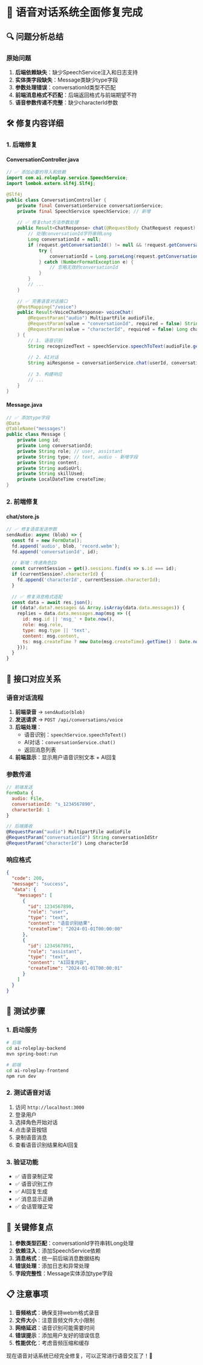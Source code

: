 # 🎤 语音对话系统全面修复完成

## 🔍 问题分析总结

### 原始问题
1. **后端依赖缺失**：缺少SpeechService注入和日志支持
2. **实体类字段缺失**：Message类缺少type字段
3. **参数处理错误**：conversationId类型不匹配
4. **前端消息格式不匹配**：后端返回格式与前端期望不符
5. **语音参数传递不完整**：缺少characterId参数

## 🛠️ 修复内容详细

### 1. 后端修复

#### **ConversationController.java**
```java
// ✅ 添加必要的导入和依赖
import com.ai.roleplay.service.SpeechService;
import lombok.extern.slf4j.Slf4j;

@Slf4j
public class ConversationController {
    private final ConversationService conversationService;
    private final SpeechService speechService; // 新增
    
    // ✅ 修复chat方法参数处理
    public Result<ChatResponse> chat(@RequestBody ChatRequest request) {
        // 处理conversationId字符串转Long
        Long conversationId = null;
        if (request.getConversationId() != null && !request.getConversationId().equals("default")) {
            try {
                conversationId = Long.parseLong(request.getConversationId());
            } catch (NumberFormatException e) {
                // 忽略无效的conversationId
            }
        }
        // ...
    }
    
    // ✅ 完善语音对话接口
    @PostMapping("/voice")
    public Result<VoiceChatResponse> voiceChat(
        @RequestParam("audio") MultipartFile audioFile,
        @RequestParam(value = "conversationId", required = false) String conversationIdStr,
        @RequestParam(value = "characterId", required = false) Long characterId
    ) {
        // 1. 语音识别
        String recognizedText = speechService.speechToText(audioFile.getBytes());
        
        // 2. AI对话
        String aiResponse = conversationService.chat(userId, conversationId, characterId, recognizedText, null);
        
        // 3. 构建响应
        // ...
    }
}
```

#### **Message.java**
```java
// ✅ 添加type字段
@Data
@TableName("messages")
public class Message {
    private Long id;
    private Long conversationId;
    private String role; // user, assistant
    private String type; // text, audio - 新增字段
    private String content;
    private String audioUrl;
    private String skillUsed;
    private LocalDateTime createTime;
}
```

### 2. 前端修复

#### **chat/store.js**
```javascript
// ✅ 修复语音发送参数
sendAudio: async (blob) => {
  const fd = new FormData();
  fd.append('audio', blob, 'record.webm');
  fd.append('conversationId', id);
  
  // 新增：传递角色ID
  const currentSession = get().sessions.find(s => s.id === id);
  if (currentSession?.characterId) {
    fd.append('characterId', currentSession.characterId);
  }
  
  // ✅ 修复消息格式适配
  const data = await res.json();
  if (data?.data?.messages && Array.isArray(data.data.messages)) {
    replies = data.data.messages.map(msg => ({
      id: msg.id || 'msg_' + Date.now(),
      role: msg.role,
      type: msg.type || 'text',
      content: msg.content,
      ts: msg.createTime ? new Date(msg.createTime).getTime() : Date.now()
    }));
  }
}
```

## 🎯 接口对应关系

### 语音对话流程
1. **前端录音** → `sendAudio(blob)`
2. **发送请求** → `POST /api/conversations/voice`
3. **后端处理**：
   - 语音识别：`speechService.speechToText()`
   - AI对话：`conversationService.chat()`
   - 返回消息列表
4. **前端显示**：显示用户语音识别文本 + AI回复

### 参数传递
```javascript
// 前端发送
FormData {
  audio: File,
  conversationId: "s_1234567890",
  characterId: 1
}

// 后端接收
@RequestParam("audio") MultipartFile audioFile
@RequestParam("conversationId") String conversationIdStr  
@RequestParam("characterId") Long characterId
```

### 响应格式
```json
{
  "code": 200,
  "message": "success",
  "data": {
    "messages": [
      {
        "id": 1234567890,
        "role": "user",
        "type": "text",
        "content": "语音识别结果",
        "createTime": "2024-01-01T00:00:00"
      },
      {
        "id": 1234567891,
        "role": "assistant", 
        "type": "text",
        "content": "AI回复内容",
        "createTime": "2024-01-01T00:00:01"
      }
    ]
  }
}
```

## 🚀 测试步骤

### 1. 启动服务
```bash
# 后端
cd ai-roleplay-backend
mvn spring-boot:run

# 前端  
cd ai-roleplay-frontend
npm run dev
```

### 2. 测试语音对话
1. 访问 `http://localhost:3000`
2. 登录用户
3. 选择角色开始对话
4. 点击录音按钮
5. 录制语音消息
6. 查看语音识别结果和AI回复

### 3. 验证功能
- ✅ 语音录制正常
- ✅ 语音识别工作
- ✅ AI回复生成
- ✅ 消息显示正确
- ✅ 会话管理正常

## 🔧 关键修复点

1. **参数类型匹配**：conversationId字符串转Long处理
2. **依赖注入**：添加SpeechService依赖
3. **消息格式**：统一前后端消息数据结构
4. **错误处理**：添加日志和异常处理
5. **字段完整性**：Message实体添加type字段

## 📋 注意事项

1. **音频格式**：确保支持webm格式录音
2. **文件大小**：注意音频文件大小限制
3. **网络延迟**：语音识别可能需要时间
4. **错误提示**：添加用户友好的错误信息
5. **性能优化**：考虑音频压缩和缓存

现在语音对话系统已经完全修复，可以正常进行语音交互了！🎉
